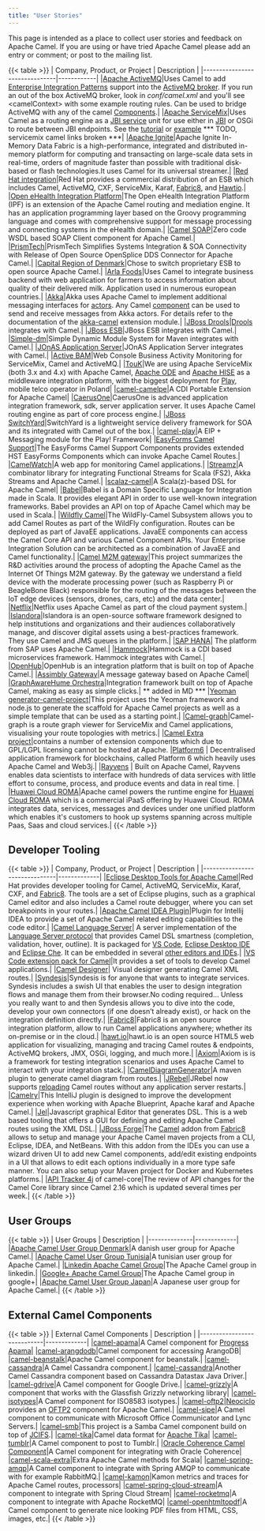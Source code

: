```yaml
---
title: "User Stories"
---
```


This page is intended as a place to collect user stories and feedback on Apache Camel. If you are using or have tried Apache Camel please add an entry or comment; or post to the mailing list.

{{< table >}}
| Company, Product, or Project  | Description |
|-------------------------------|------------|
|[Apache ActiveMQ](http://activemq.apache.org)|Uses Camel to add [Enterprise Integration Patterns](../../components/latest/eips/enterprise-integration-patterns.html) support into the [ActiveMQ broker](http://activemq.apache.org/enterprise-integration-patterns.html). If you run an out of the box ActiveMQ broker, look in *conf/camel.xml* and you'll see &lt;camelContext&gt; with some example routing rules. Can be used to bridge ActiveMQ with any of the camel [Components](../../manual/latest/component.html).|
|[Apache ServiceMix](https://servicemix.apache.org/home.html)|Uses Camel as a routing engine as a [JBI service](http://servicemix.apache.org/servicemix-camel.html) unit for use either in [JBI](https://servicemix.apache.org/docs/4.4.x/jbi/components/index.html) or OSGi to route between JBI endpoints. See the [tutorial](https://servicemix.apache.org/3-beginner-using-apache-camel-inside-servicemix.html) or [example](https://servicemix.apache.org/camel-example.html) *** TODO, servicemix camel links broken ***|
|[Apache Ignite](https://ignite.apache.org/)|Apache Ignite In-Memory Data Fabric is a high-performance, integrated and distributed in-memory platform for computing and transacting on large-scale data sets in real-time, orders of magnitude faster than possible with traditional disk-based or flash technologies.It uses Camel for its universal streamer.|
|[Red Hat integration](https://www.redhat.com/en/technologies/jboss-middleware/fuse)|Red Hat provides a commercial distribution of an ESB which includes Camel, ActiveMQ, CXF, ServiceMix, Karaf, [Fabric8](http://fabric8.io), and [Hawtio](http://hawt.io).|
|[Open eHealth Integration Platform](https://openehealth.org/display/ipf2/Home)|The Open eHealth Integration Platform (IPF) is an extension of the Apache Camel routing and mediation engine. It has an application programming layer based on the Groovy programming language and comes with comprehensive support for message processing and connecting systems in the eHealth domain.|
|[Camel SOAP](https://code.google.com/p/camel-soap)|Zero code WSDL based SOAP Client component for Apache Camel.|
|[PrismTech](https://www.opensplice.com/section-item.asp?id=964)|PrismTech Simplifies Systems Integration &amp; SOA Connectivity with Release of Open Source OpenSplice DDS Connector for Apache Camel.|
|[Capital Region of Denmark](https://www.regionh.dk/English/English.htm)|Chose to switch proprietary ESB to open source Apache Camel.|
|[Arla Foods](https://www.arla.com)|Uses Camel to integrate business backend with web application for farmers to access information about quality of their delivered milk. Application used in numerous european countries.|
|[Akka](https://akkasource.org)|Akka uses Apache Camel to implement additional messaging interfaces for [actors](https://doc.akkasource.org/actors). Any Camel [component](../../components/latest/index.html) can be used to send and receive messages from Akka actors. For details refer to the documentation of the [akka-camel](https://doc.akkasource.org/camel) extension module.|
|[JBoss Drools](https://www.drools.org)|[Drools](https://blog.athico.com/2010/07/declarative-rest-services-for-drools.html) integrates with Camel.|
|[JBoss ESB](https://jbossesb.jboss.org/jbossesb)|JBoss ESB integrates with Camel.|
|[Simple-dm](https://code.google.com/archive/p/simple-dm)|Simple Dynamic Module System for Maven integrates with Camel.|
|[JOnAS Application Server](https://jonas.ow2.org/view/Documentation/JOnAS%20Camel)|JOnAS Application Server integrates with Camel.|
|[Active BAM](https://code.google.com/p/active-bam)|Web Console Business Activity Monitoring for ServiceMix, Camel and ActiveMQ.|
|[TouK](https://touk.pl/toukeu/rw/pages/index.en.do)|We are using Apache ServiceMix (both 3.x and 4.x) with Apache Camel, [Apache ODE](https://ode.apache.org/) and [Apache HISE](https://incubator.apache.org/hise/) as a middleware integration platform, with the biggest deployment for [Play](https://www.playmobile.pl), mobile telco operator in Poland|
|[camel-camelpe](https://github.com/obergner/camelpe)|A CDI Portable Extension for Apache Camel|
|[CaerusOne](http://code.google.com/p/caerusone)|CaerusOne is advanced application integration framework, sdk, server application server. It uses Apache Camel routing engine as part of core process engine.|
|[JBoss SwitchYard](https://switchyard.jboss.org)|SwitchYard is a lightweight service delivery framework for SOA and its integrated with Camel out of the box.|
|[camel-play](https://github.com/marcuspocus/play-camel)|A EIP + Messaging module for the Play! Framework|
|[EasyForms Camel Support](https://easyforms-camel.forge.onehippo.org)|The EasyForms Camel Support Components provides extended HST EasyForms Components which can invoke Apache Camel Routes.|
|[CamelWatch](https://sksamuel.github.com/camelwatch)|A web app for monitoring Camel applications.|
|[Streamz](https://github.com/krasserm/streamz)|A combinator library for integrating Functional Streams for Scala (FS2), Akka Streams and Apache Camel.|
|[scalaz-camel](https://github.com/krasserm/scalaz-camel)|A Scala(z)-based DSL for Apache Camel|
|[Babel](https://crossing-tech.github.io/babel)|Babel is a Domain Specific Language for Integration made in Scala. It provides elegant API in order to use well-known integration frameworks. Babel provides an API on top of Apache Camel which may be used in Scala.|
|[Wildfly Camel](https://github.com/wildflyext/wildfly-camel)|The WildFly-Camel Subsystem allows you to add Camel Routes as part of the WildFly configuration. Routes can be deployed as part of JavaEE applications. JavaEE components can access the Camel Core API and various Camel Component APIs. Your Enterprise Integration Solution can be architected as a combination of JavaEE and Camel functionality.|
|[Camel M2M gateway](https://github.com/hekonsek/camel-m2m-gateway)|This project summarizes the R&amp;D activities around the process of adopting the Apache Camel as the Internet Of Things M2M gateway. By the gateway we understand a field device with the moderate processing power (such as Raspberry Pi or BeagleBone Black) responsible for the routing of the messages between the IoT edge devices (sensors, drones, cars, etc) and the data center.|
|[Netflix](https://www.youtube.com/watch?v=k_ckJ7QgLW0#t=480)|Netflix uses Apache Camel as part of the cloud payment system.|
|[Islandora](http://islandora.ca)|Islandora is an open-source software framework designed to help institutions and organizations and their audiences collaboratively manage, and discover digital assets using a best-practices framework. They use Camel and JMS queues in the platform.|
|[SAP HANA](https://blogs.saphana.com/2016/02/01/hana-smart-data-integration-simplifies-connecting-consuming-facebook-data-hana-apache-camel-adapter)| The platform from SAP uses Apache Camel.|
|[Hammock](https://github.com/hammock-project/hammock])|Hammock is a CDI based microservices framework. Hammock integrates with Camel.|
|[OpenHub](http://www.openhub.cz)|OpenHub is an integration platform that is built on top of Apache Camel.|
|[Assimbly Gateway](https://github.com/assimbly/gateway)|A message gateway based on Apache Camel|
|[GraphAwareHume Orchestra](https://graphaware.com/products/hume/)|Integration framework built on top of Apache Camel, making as easy as simple clicks.| ** added in MD ***
|[Yeoman generator-camel-project](https://www.npmjs.com/package/generator-camel-project)|This project uses the Yeoman framework and node.js to generate the scaffold for Apache Camel projects as well as a simple template that can be used as a starting point.|
|[Camel-graph](https://github.com/avvero/camel-graph)|Camel-graph is a route graph viewer for ServiceMix and Camel applications, visualising your route topologies with metrics.|
|[Camel Extra project](https://camel-extra.github.io/)|contains a number of extension components which due to GPL/LGPL licensing cannot be hosted at Apache.
|[Platform6](https://www.platform6.io/) | Decentralised application framework for blockchains, called Platform 6 which heavily uses Apache Camel and Web3j.|
|[Rayvens](http://ibm.biz/rayvens) | Built on Apache Camel, Rayvens enables data scientists to interface with hundreds of data services with little effort to consume, process, and produce events and data in real time. |
|[Huawei Cloud ROMA](https://www.huaweicloud.com/en-us/product/roma.html)|Apache camel powers the runtime engine for [Huawei Cloud ROMA](https://www.huaweicloud.com/en-us/product/roma.html) which is a commercial iPaaS offering by Huawei Cloud. ROMA integrates data, services, messages and devices under one unified platform which enables it's customers to hook up systems spanning across multiple Paas, Saas and cloud services.|
{{< /table >}}

## Developer Tooling
{{< table >}}
| Company, Product, or Project  | Description |
|-------------------------------|-------------|
|[Eclipse Desktop Tools for Apache Camel](http://tools.jboss.org/features/fusetools.html)|Red Hat provides developer tooling for Camel, ActiveMQ, ServiceMix, Karaf, CXF, and [Fabric8](http://fabric8.io). The tools are a set of Eclipse plugins, such as a graphical Camel editor and also includes a Camel route debugger, where you can set breakpoints in your routes.|
|[Apache Camel IDEA Plugin](https://github.com/camel-idea-plugin/camel-idea-plugin)|Plugin for Intellij IDEA to provide a set of Apache Camel related editing capabilities to the code editor.|
|[Camel Language Server](https://github.com/camel-tooling/camel-language-server)| A server implementation of the [Language Server protocol](https://github.com/Microsoft/language-server-protocol) that provides Camel DSL smartness (completion, validation, hover, outline). It is packaged for [VS Code](https://marketplace.visualstudio.com/items?itemName=redhat.vscode-apache-camel), [Eclipse Desktop IDE](https://marketplace.eclipse.org/content/language-support-apache-camel) and [Eclipse Che](https://www.eclipse.org/che/). It can be embedded in several [other editors and IDEs](https://github.com/camel-tooling/camel-language-server#clients).|
|[VS Code extension pack for Camel](https://marketplace.visualstudio.com/items?itemName=redhat.apache-camel-extension-pack)|It provides a set of tools to develop Camel applications.|
|[Camel Designer](https://marketplace.visualstudio.com/items?itemName=brunoNetId.camel-designer)| Visual designer generating Camel XML routes.|
|[Syndesis](https://syndesis.io)|Syndesis is for anyone that wants to integrate services. Syndesis includes a swish UI that enables the user to design integration flows and manage them from their browser.No coding required… Unless you really want to and then Syndesis allows you to dive into the code, develop your own connectors (if one doesn’t already exist), or hack on the integration definition directly.|
|[Fabric8](http://fabric8.io)|Fabric8 is an open source integration platform, allow to run Camel applications anywhere; whether its on-premise or in the cloud.|
|[hawt.io](http://hawt.io)|hawt.io is an open source HTML5 web application for visualizing, managing and tracing Camel routes &amp; endpoints, ActiveMQ brokers, JMX, OSGi, logging, and much more.|
|[Axiom](http://github.com/hyperthunk/axiom)|Axiom is is a framework for testing integration scenarios and uses Apache Camel to interact with your integration stack.|
|[CamelDiagramGenerator](http://code.google.com/p/rmannibucau/wiki/CamelDiagramGenerator)|A maven plugin to generate camel diagram from routes.|
|[JRebel](http://zeroturnaround.com/software/jrebel)|JRebel now supports [reloading](http://zeroturnaround.com/jrebel/jrebel-5-1-2-released-apache-camel-now-supported) Camel routes without any application server restarts.|
|[Camelry](https://github.com/AlanFoster/Camelry)|This IntelliJ plugin is designed to improve the development experience when working with Apache Blueprint, Apache karaf and Apache Camel.|
|[Jel](http://giacomolm.github.io/Jel)|Javascript graphical Editor that generates DSL. This is a web based tooling that offers a GUI for defining and editing Apache Camel routes using the XML DSL.|
|[JBoss Forge](http://forge.jboss.org)|The [Camel](http://forge.jboss.org/addon/io.fabric8.forge:camel) addon from [Fabric8](http://fabric8.io) allows to setup and manage your Apache Camel maven projects from a CLI, Eclipse, IDEA, and NetBeans. With this addon from the IDEs you can use a wizard driven UI to add new Camel components, add/edit existing endpoints in a UI that allows to edit each options individually in a more type safe manner. You can also setup your Maven project for Docker and Kubernetes platforms.|
|[API Tracker 4j](https://abi-laboratory.pro/java/tracker/timeline/camel-core) of camel-core|The review of API changes for the Camel Core library since Camel 2.16 which is updated several times per week.|
{{< /table >}}

## User Groups

{{< table >}}
| User Groups  | Description |
|--------------|-------------|
|[Apache Camel User Group Denmark](https://groups.google.com/group/camel-user-group-denmark)|A danish user group for Apache Camel.|
|[Apache Camel User Group Tunisia](http://groups.google.com/group/apache-camel-user-group-tunisia)|A tunisian user group for Apache Camel.|
|[Linkedin Apache Camel Group](http://www.linkedin.com/groups?gid=2447439&trk=hb_side_g)|The Apache Camel group in linkedin.|
|[Google+ Apache Camel Group](https://plus.google.com/communities/106271384875356488225)|The Apache Camel group in google+|
|[Apache Camel User Group Japan](https://jcug-oss.github.io/)|A Japanese user group for Apache Camel.|
{{< /table >}}

## External Camel Components

{{< table >}}
| External Camel Components  | Description |
|----------------------------|-------------|
|[camel-apama](https://github.com/gerco/camel-apama)|A Camel component for [Progress Apama](http://web.progress.com/en/apama/index.html)|
|[camel-arangdodb](https://github.com/bbonnin/camel-arangodb)|Camel component for accessing ArangoDB|
|[camel-beanstalk](http://github.com/osinka/camel-beanstalk)|Apache Camel component for beanstalk.|
|[camel-cassandra](http://github.com/ticktock/camel-cassandra)|A Camel Cassandra component.|
|[camel-cassandra](https://github.com/oscerd/camel-cassandra)|Another Camel Cassandra component based on Cassandra Datastax Java Driver.|
|[camel-gdrive](https://github.com/jdavisonc/camel-gdrive)|A Camel component for Google Drive.|
|[camel-grizzly](https://github.com/cdollins/camel-grizzly)|A component that works with the Glassfish Grizzly networking library|
|[camel-isotypes](https://code.google.com/p/isotypes/)|A Camel component for ISO8583 isotypes.|
|[camel-oftp2](http://accord.ow2.org/odetteftp/camel.html)|[Neociclo](http://www.neociclo.com/) provides an [OFTP2](http://accord.ow2.org/odetteftp/protocol.html) component for Apache Camel.|
|[camel-sipe](https://bitbucket.org/arkadi/camel-sipe)|A Camel component to communicate with Microsoft Office Communicator and Lync Servers.|
|[camel-smb](https://github.com/Redpill-Linpro/camel-smb)|This project is a Samba Camel component build on top of [JCIFS](http://jcifs.samba.org).|
|[camel-tika](https://github.com/wheijke/camel-tika)|Camel data format for [Apache Tika](http://tika.apache.org/)|
|[camel-tumblr](https://github.com/soluvas/tumblej)|A Camel component to post to Tumblr.|
|[Oracle Coherence Camel Component](http://code.google.com/p/oracle-coherence-camel-component/)|A Camel component for integrating with Oracle Coherence|
|[camel-scala-extra](https://github.com/osinka/camel-scala-extra)|Extra Apache Camel methods for Scala|
|[camel-spring-amqp](https://github.com/Bluelock/camel-spring-amqp)|A Camel component to integrate with Spring AMQP to communicate with for example RabbitMQ.|
|[camel-kamon](https://github.com/osinka/camel-kamon)|Kamon metrics and traces for Apache Camel routes, processors|
|[camel-spring-cloud-stream](https://github.com/donovanmuller/)|A component to integrate with Spring Cloud Stream|
|[camel-rocketmq](https://github.com/TeslaCN/camel-rocketmq)|A component to integrate with Apache RocketMQ|
|[camel-openhtmltopdf](https://github.com/elevation-solutions/camel-openhtmltopdf)|A Camel component to generate nice looking PDF files from HTML, CSS, images, etc.|
{{< /table >}}
